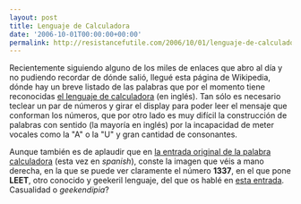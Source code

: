 ```yaml
---
layout: post
title: Lenguaje de Calculadora
date: '2006-10-01T00:00:00+00:00'
permalink: http://resistancefutile.com/2006/10/01/lenguaje-de-calculadora/
---
```

<a href="http://en.wikipedia.org/wiki/List_of_calculator_words"><img style="float:right; margin:0 0 10px 10px;cursor:pointer; cursor:hand;" src="http://photos1.blogger.com/blogger2/4553/2422/1600/175px-Calculator_casio.jpg" border="0" alt="" /></a>Recientemente siguiendo alguno de los miles de enlaces que abro al día y no pudiendo recordar de dónde salió, llegué esta página de Wikipedia, dónde hay un breve listado de las palabras que por el momento tiene reconocidas <a href="http://en.wikipedia.org/wiki/List_of_calculator_words">el lenguaje de calculadora</a> (en inglés). Tan sólo es necesario teclear un par de números y girar el display para poder leer el mensaje que conforman los números, que por otro lado es muy difícil la construcción de palabras con sentido (la mayoría en inglés) por la incapacidad de meter vocales como la "A" o la "U" y gran cantidad de consonantes. 

Aunque también es de aplaudir que en <a href="http://es.wikipedia.org/wiki/Calculadora">la entrada original de la palabra calculadora</a> (esta vez en <span style="font-style:italic;">spanish</span>), conste la imagen que véis a mano derecha, en la que se puede ver claramente el número <span style="font-weight:bold;">1337</span>, en el que pone <span style="font-weight:bold;">LEET</span>, otro conocido y geekeril lenguaje, del que os hablé en <a href="http://resistancefutile.blogspot.com/2006/03/1337.html">esta entrada</a>. Casualidad o <span style="font-style:italic;">geekendipia</span>?
